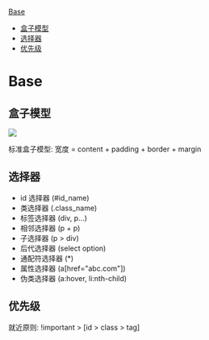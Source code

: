 [Base](#Base)
  - [盒子模型](#盒子模型)
  - [选择器](#选择器)
  - [优先级](#优先级)

# Base

## 盒子模型

![](https://raw.githubusercontent.com/Xianzhan/resources/master/pictures/20180331232258.png)

标准盒子模型: 宽度 = content + padding + border + margin

## 选择器

- id 选择器 (#id_name)
- 类选择器 (.class_name)
- 标签选择器 (div, p...)
- 相邻选择器 (p + p)
- 子选择器 (p > div)
- 后代选择器 (select option)
- 通配符选择器 (*)
- 属性选择器 (a[href="abc.com"])
- 伪类选择器 (a:hover, li:nth-child)

## 优先级

就近原则: !important > [id > class > tag]
